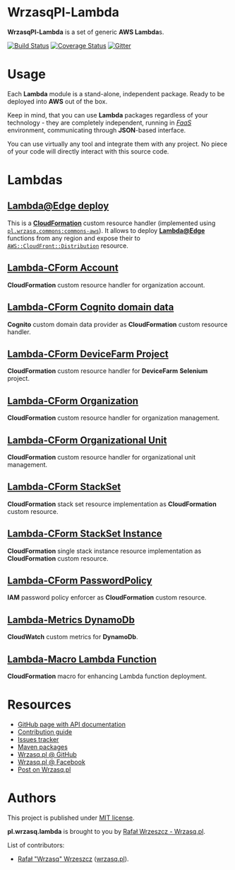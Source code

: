 <!---
# This file is part of the pl.wrzasq.lambda.
#
# @license http://mit-license.org/ The MIT license
# @copyright 2018 - 2020 © by Rafał Wrzeszcz - Wrzasq.pl.
-->

# WrzasqPl-Lambda

**WrzasqPl-Lambda** is a set of generic **AWS Lambda**s.

[![Build Status](https://travis-ci.com/rafalwrzeszcz-wrzasqpl/pl.wrzasq.lambda.svg)](https://travis-ci.com/rafalwrzeszcz-wrzasqpl/pl.wrzasq.lambda)
[![Coverage Status](https://coveralls.io/repos/github/rafalwrzeszcz-wrzasqpl/pl.wrzasq.lambda/badge.svg)](https://coveralls.io/github/rafalwrzeszcz-wrzasqpl/pl.wrzasq.lambda)
[![Gitter](https://badges.gitter.im/Join%20Chat.svg)](https://gitter.im/rafalwrzeszcz-wrzasqpl/pl.wrzasq.lambda)

# Usage

Each **Lambda** module is a stand-alone, independent package. Ready to be deployed into **AWS** out of the box.

Keep in mind, that you can use **Lambda** packages regardless of your technology - they are completely independent,
running in [_FaaS_](https://en.wikipedia.org/wiki/Function_as_a_service) environment, communicating through
**JSON**-based interface.

You can use virtually any tool and integrate them with any project. No piece of your code will directly interact with
this source code.

# Lambdas

## [Lambda@Edge deploy](https://rafalwrzeszcz-wrzasqpl.github.io/pl.wrzasq.lambda/lambda-edgedeploy/)

This is a [**CloudFormation**](https://aws.amazon.com/cloudformation/) custom resource handler (implemented using
[`pl.wrzasq.commons:commons-aws`](https://rafalwrzeszcz-wrzasqpl.github.io/pl.wrzasq.commons/commons-aws/)). It allows
to deploy [**Lambda@Edge**](https://aws.amazon.com/lambda/edge/) functions from any region and expose their to
[`AWS::CloudFront::Distribution`](https://docs.aws.amazon.com/AWSCloudFormation/latest/UserGuide/aws-resource-cloudfront-distribution.html)
resource.

## [Lambda-CForm Account](https://rafalwrzeszcz-wrzasqpl.github.io/pl.wrzasq.lambda/lambda-cform-account/)

**CloudFormation** custom resource handler for organization account.

## [Lambda-CForm Cognito domain data](https://rafalwrzeszcz-wrzasqpl.github.io/pl.wrzasq.lambda/lambda-cform-cognito-domain-data/)

**Cognito** custom domain data provider as **CloudFormation** custom resource handler.

## [Lambda-CForm DeviceFarm Project](https://rafalwrzeszcz-wrzasqpl.github.io/pl.wrzasq.lambda/lambda-cform-devicefarm-project/)

**CloudFormation** custom resource handler for **DeviceFarm** **Selenium** project.

## [Lambda-CForm Organization](https://rafalwrzeszcz-wrzasqpl.github.io/pl.wrzasq.lambda/lambda-cform-organization/)

**CloudFormation** custom resource handler for organization management.

## [Lambda-CForm Organizational Unit](https://rafalwrzeszcz-wrzasqpl.github.io/pl.wrzasq.lambda/lambda-cform-organization-unit/)

**CloudFormation** custom resource handler for organizational unit management.

## [Lambda-CForm StackSet](https://rafalwrzeszcz-wrzasqpl.github.io/pl.wrzasq.lambda/lambda-cform-stackset/)

**CloudFormation** stack set resource implementation as **CloudFormation** custom resource.

## [Lambda-CForm StackSet Instance](https://rafalwrzeszcz-wrzasqpl.github.io/pl.wrzasq.lambda/lambda-cform-stackset-instance/)

**CloudFormation** single stack instance resource implementation as **CloudFormation** custom resource.

## [Lambda-CForm PasswordPolicy](https://rafalwrzeszcz-wrzasqpl.github.io/pl.wrzasq.lambda/lambda-cform-passwordpolicy/)

**IAM** password policy enforcer as **CloudFormation** custom resource.

## [Lambda-Metrics DynamoDb](https://rafalwrzeszcz-wrzasqpl.github.io/pl.wrzasq.lambda/lambda-metrics-dynamodb/)

**CloudWatch** custom metrics for **DynamoDb**.

## [Lambda-Macro Lambda Function](https://rafalwrzeszcz-wrzasqpl.github.io/pl.wrzasq.lambda/lambda-macro-lambda-function/)

**CloudFormation** macro for enhancing Lambda function deployment.

# Resources

-   [GitHub page with API documentation](https://rafalwrzeszcz-wrzasqpl.github.io/pl.wrzasq.lambda)
-   [Contribution guide](https://github.com/rafalwrzeszcz-wrzasqpl/pl.wrzasq.lambda/blob/master/CONTRIBUTING.md)
-   [Issues tracker](https://github.com/rafalwrzeszcz-wrzasqpl/pl.wrzasq.lambda/issues)
-   [Maven packages](https://search.maven.org/search?q=g:pl.wrzasq.lambda)
-   [Wrzasq.pl @ GitHub](https://github.com/rafalwrzeszcz-wrzasqpl)
-   [Wrzasq.pl @ Facebook](https://www.facebook.com/wrzasqpl)
-   [Post on Wrzasq.pl](http://wrzasq.pl/blog/deploying-lambda-edge-with-pl-chilldev-lambda.html)

# Authors

This project is published under [MIT license](https://github.com/rafalwrzeszcz-wrzasqpl/pl.wrzasq.lambda/tree/master/LICENSE).

**pl.wrzasq.lambda** is brought to you by [Rafał Wrzeszcz - Wrzasq.pl](https://wrzasq.pl).

List of contributors:

-   [Rafał "Wrzasq" Wrzeszcz](https://github.com/rafalwrzeszcz) ([wrzasq.pl](https://wrzasq.pl)).
